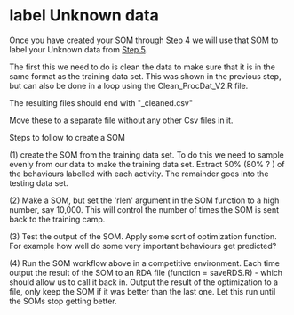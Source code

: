 
# label Unknown data

Once you have created your SOM through [Step 4](https://github.com/cclemente/Animal_accelerometry/tree/main/testing_training) we will use that SOM to label your Unknown data from [Step 5](https://github.com/cclemente/Animal_accelerometry/tree/main/chunking_data). 


The first this we need to do is clean the data to make sure that it is in the same format as the training data set. 
This was shown in the previous step, but can also be done in a loop using the Clean_ProcDat_V2.R file. 

The resulting files should end with "_cleaned.csv"

Move these to a separate file without any other Csv files in it. 



Steps to follow to create a SOM

(1) create the SOM from the training data set. To do this we need to sample evenly from our data to make the training data set. 
Extract 50% (80% ? ) of the behaviours labelled with each activity. The remainder goes into the testing data set. 

(2) Make a SOM, but set the 'rlen' argument in the SOM function to a high number, say 10,000. 
This will control the number of times the SOM is sent back to the training camp. 

(3) Test the output of the SOM. Apply some sort of optimization function. For example how well do some very important behaviours get predicted? 

(4) Run the SOM workflow above in a competitive environment. Each time output the result of the SOM to an RDA file (function = saveRDS.R) - which should allow us to call it back in. 
Output the result of the optimization to a file, only keep the SOM if it was better than the last one. Let this run until the SOMs stop getting better. 
